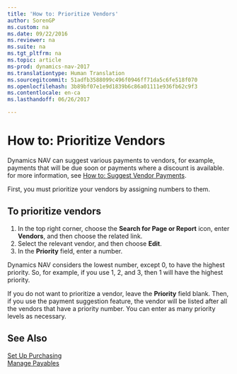 ```yaml
---
title: 'How to: Prioritize Vendors'
author: SorenGP
ms.custom: na
ms.date: 09/22/2016
ms.reviewer: na
ms.suite: na
ms.tgt_pltfrm: na
ms.topic: article
ms-prod: dynamics-nav-2017
ms.translationtype: Human Translation
ms.sourcegitcommit: 51adfb3588099c496f0946ff71da5c6fe518f070
ms.openlocfilehash: 3b89bf07e1e9d1839b6c86a01111e936fb62c9f3
ms.contentlocale: en-ca
ms.lasthandoff: 06/26/2017

---
```


# <a name="how-to-prioritize-vendors"></a>How to: Prioritize Vendors
Dynamics NAV can suggest various payments to vendors, for example, payments that will be due soon or payments where a discount is available. for more information, see [How to: Suggest Vendor Payments](payables-how-suggest-vendor-payments.md).

First, you must prioritize your vendors by assigning numbers to them.

## <a name="to-prioritize-vendors"></a>To prioritize vendors
1. In the top right corner, choose the **Search for Page or Report** icon, enter **Vendors**, and then choose the related link.
2. Select the relevant vendor, and then choose **Edit**.
3. In the **Priority** field, enter a number.

Dynamics NAV considers the lowest number, except 0, to have the highest priority. So, for example, if you use 1, 2, and 3, then 1 will have the highest priority.

If you do not want to prioritize a vendor, leave the **Priority** field blank. Then, if you use the payment suggestion feature, the vendor will be listed after all the vendors that have a priority number. You can enter as many priority levels as necessary.

## <a name="see-also"></a>See Also
[Set Up Purchasing](purchasing-setup-purchasing.md)  
[Manage Payables](payables-manage-payables.md)

